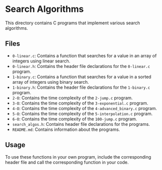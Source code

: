 # Search Algorithms

This directory contains C programs that implement various search algorithms.

## Files

- `0-linear.c`: Contains a function that searches for a value in an array of integers using linear search.
- `0-linear.h`: Contains the header file declarations for the `0-linear.c` program.
- `1-binary.c`: Contains a function that searches for a value in a sorted array of integers using binary search.
- `1-binary.h`: Contains the header file declarations for the `1-binary.c` program.
- `2-O`: Contains the time complexity of the `2-jump.c` program.
- `3-O`: Contains the time complexity of the `3-exponential.c` program.
- `4-O`: Contains the time complexity of the `4-advanced_binary.c` program.
- `5-O`: Contains the time complexity of the `5-interpolation.c` program.
- `6-O`: Contains the time complexity of the `100-jump.c` program.
- `search_algos.h`: Contains header file declarations for the programs.
- `README.md`: Contains information about the programs.

## Usage

To use these functions in your own program, include the corresponding header file and call the corresponding function in your code.
